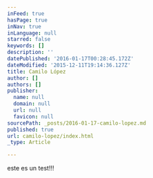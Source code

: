 ```yaml
---
inFeed: true
hasPage: true
inNav: true
inLanguage: null
starred: false
keywords: []
description: ''
datePublished: '2016-01-17T00:28:45.172Z'
dateModified: '2015-12-11T19:14:36.127Z'
title: Camilo López
author: []
authors: []
publisher:
  name: null
  domain: null
  url: null
  favicon: null
sourcePath: _posts/2016-01-17-camilo-lopez.md
published: true
url: camilo-lopez/index.html
_type: Article

---
```

este es un test!!!